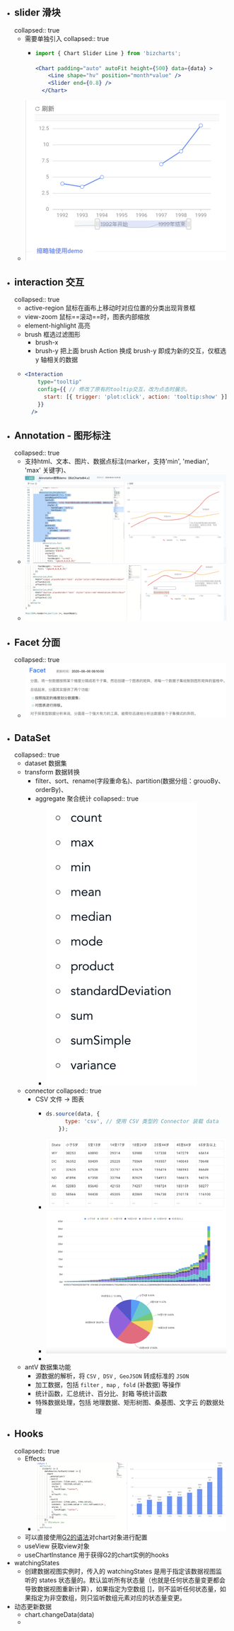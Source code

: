 - ## slider 滑块
  collapsed:: true
	- 需要单独引入
	  collapsed:: true
		- ```jsx
		  import { Chart Slider Line } from 'bizcharts';
		  
		  <Chart padding="auto" autoFit height={500} data={data} >
		      <Line shape="hv" position="month*value" />
		      <Slider end={0.8} />
		    </Chart>
		  ```
	- ![image.png](../assets/image_1661780299302_0.png)
- ## interaction  交互
  collapsed:: true
	- active-region  鼠标在画布上移动时对应位置的分类出现背景框
	- view-zoom  鼠标==滚动==时，图表内部缩放
	- element-highlight 高亮
	- brush  框选过滤图形
		- brush-x
		- brush-y  把上面 brush Action 换成 brush-y 即成为新的交互，仅框选 y 轴相关的数据
	- ```jsx
	  <Interaction
	      type="tooltip"
	      config={{ // 修改了原有的tooltip交互，改为点击时展示。
	        start: [{ trigger: 'plot:click', action: 'tooltip:show' }],
	      }}
	    />
	  ```
- ## Annotation - 图形标注
  collapsed:: true
	- 支持html、文本、图片、数据点标注(marker，支持'min', 'median', 'max' 关键字)、
	- ![image.png](../assets/image_1661780809204_0.png)
	- ![image.png](../assets/image_1661780952247_0.png)
- ## Facet 分面
  collapsed:: true
	- ![image.png](../assets/image_1661781227335_0.png)
- ## DataSet
  collapsed:: true
	- dataset 数据集
	- transform  数据转换
		- filter、sort、rename(字段重命名)、partition(数据分组：grouoBy、orderBy)、
		- aggregate 聚合统计
		  collapsed:: true
			- ![image.png](../assets/image_1661782067121_0.png)
	- connector
	  collapsed:: true
		- CSV 文件 ->  图表
			- ```jsx
			  ds.source(data, {
			        type: 'csv', // 使用 CSV 类型的 Connector 装载 data
			      });
			  ```
			- ![image.png](../assets/image_1661782654135_0.png)
			- ![image.png](../assets/image_1661782639800_0.png)
			-
	- antV 数据集功能
		- 源数据的解析，将 `CSV` ,  `DSV` ,  `GeoJSON` 转成标准的 `JSON`
		- 加工数据，包括 `filter` ,  `map` ,  `fold` (补数据) 等操作
		- 统计函数，汇总统计、百分比、封箱 等统计函数
		- 特殊数据处理，包括 地理数据、矩形树图、桑基图、文字云 的数据处理
- ## Hooks
  collapsed:: true
	- Effects
		- ![image.png](../assets/image_1661782339945_0.png)
	- 可以直接使用[G2的语法](https://g2.antv.vision/zh/docs/manual/about-g2)对chart对象进行配置
	- useView  获取view对象
	- useChartInstance 用于获得G2的chart实例的hooks
- watchingStates
	- 创建数据视图实例时，传入的 watchingStates 是用于指定该数据视图监听的 states 状态量的。默认监听所有状态量（也就是任何状态量变更都会导致数据视图重新计算），如果指定为空数组 []，则不监听任何状态量，如果指定为非空数组，则只监听数组元素对应的状态量变更。
- 动态更新数据
	- chart.changeData(data)
	-